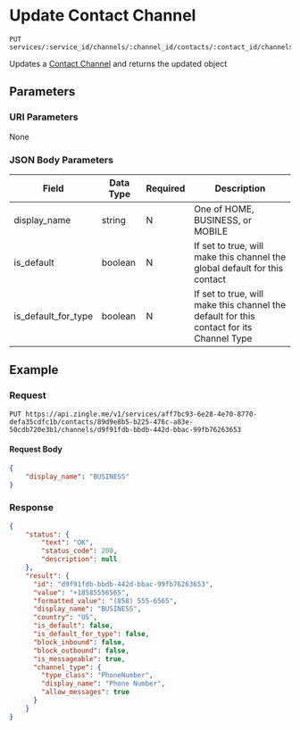 # Update Contact Channel

    PUT services/:service_id/channels/:channel_id/contacts/:contact_id/channels/:channel_id
    
Updates a [Contact Channel] and returns the updated object





## Parameters
### URI Parameters
None
### JSON Body Parameters
Field | Data Type | Required | Description
--- | --- | --- | ---
display_name | string | N | One of HOME, BUSINESS, or MOBILE
is_default | boolean | N | If set to true, will make this channel the global default for this contact
is_default_for_type | boolean | N | If set to true, will make this channel the default for this contact for its Channel Type

## Example
### Request

    PUT https://api.zingle.me/v1/services/aff7bc93-6e28-4e70-8770-defa35cdfc1b/contacts/89d9e8b5-b225-476c-a83e-50cdb720e3b1/channels/d9f91fdb-bbdb-442d-bbac-99fb76263653

#### Request Body 
```json
{
    "display_name": "BUSINESS"
}
```

### Response
``` json
{
    "status": {
        "text": "OK",
        "status_code": 200,
        "description": null
    },
    "result": {
      "id": "d9f91fdb-bbdb-442d-bbac-99fb76263653",
      "value": "+18585556565",
      "formatted_value": "(858) 555-6565",
      "display_name": "BUSINESS",
      "country": "US",
      "is_default": false,
      "is_default_for_type": false,
      "block_inbound": false,
      "block_outbound": false,
      "is_messageable": true,
      "channel_type": {
        "type_class": "PhoneNumber",
        "display_name": "Phone Number",
        "allow_messages": true
      }
    }
}
```

[Contact Channel]: README.md
